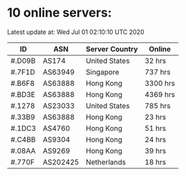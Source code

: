 # 10 online servers:

Latest update at: Wed Jul 01 02:10:10 UTC 2020

| ID | ASN | Server Country | Online |
| -- | --- | -------------- | ------ |
| #.D09B | AS174 | United States | 32 hrs |
| #.7F1D | AS63949 | Singapore | 737 hrs |
| #.B6F8 | AS63888 | Hong Kong | 3300 hrs |
| #.BD3E | AS63888 | Hong Kong | 4369 hrs |
| #.1278 | AS23033 | United States | 785 hrs |
| #.33B9 | AS63888 | Hong Kong | 23 hrs |
| #.1DC3 | AS4760 | Hong Kong | 51 hrs |
| #.C4BB | AS9304 | Hong Kong | 24 hrs |
| #.08AA | AS9269 | Hong Kong | 39 hrs |
| #.770F | AS202425 | Netherlands | 18 hrs |

